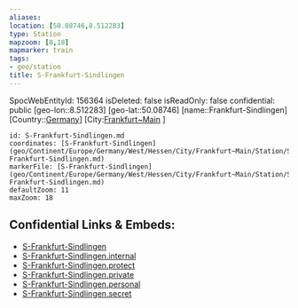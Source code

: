 ```yaml
---
aliases: 
location: [50.08746,8.512283]
type: Station 
mapzoom: [8,18] 
mapmarker: train 
tags:
- geo/station
title: S-Frankfurt-Sindlingen
---
```

SpocWebEntityId: 156364
isDeleted: false
isReadOnly: false
confidential: public
[geo-lon::8.512283]
[geo-lat::50.08746]
[name::Frankfurt-Sindlingen]
[Country::[Germany](geo/Continent/Europe/Germany.md)]
[City:[Frankfurt~Main](geo/Continent/Europe/Germany/West/Hessen/City/Frankfurt~Main.md) ]


```leaflet
id: S-Frankfurt-Sindlingen.md
coordinates: [S-Frankfurt-Sindlingen](geo/Continent/Europe/Germany/West/Hessen/City/Frankfurt~Main/Station/S-Frankfurt-Sindlingen.md)
markerFile: [S-Frankfurt-Sindlingen](geo/Continent/Europe/Germany/West/Hessen/City/Frankfurt~Main/Station/S-Frankfurt-Sindlingen.md)
defaultZoom: 11 
maxZoom: 18
```


## Confidential Links & Embeds: 
- [S-Frankfurt-Sindlingen](../../../../../../../../../../_public/geo/Continent/Europe/Germany/West/Hessen/City/Frankfurt~Main/Station/S-Frankfurt-Sindlingen.md) 
- [S-Frankfurt-Sindlingen.internal](../../../../../../../../../../_internal/geo/Continent/Europe/Germany/West/Hessen/City/Frankfurt~Main/Station/S-Frankfurt-Sindlingen.internal.md) 
- [S-Frankfurt-Sindlingen.protect](../../../../../../../../../../_protect/geo/Continent/Europe/Germany/West/Hessen/City/Frankfurt~Main/Station/S-Frankfurt-Sindlingen.protect.md) 
- [S-Frankfurt-Sindlingen.private](../../../../../../../../../../_private/geo/Continent/Europe/Germany/West/Hessen/City/Frankfurt~Main/Station/S-Frankfurt-Sindlingen.private.md) 
- [S-Frankfurt-Sindlingen.personal](../../../../../../../../../../_personal/geo/Continent/Europe/Germany/West/Hessen/City/Frankfurt~Main/Station/S-Frankfurt-Sindlingen.personal.md) 
- [S-Frankfurt-Sindlingen.secret](../../../../../../../../../../_secret/geo/Continent/Europe/Germany/West/Hessen/City/Frankfurt~Main/Station/S-Frankfurt-Sindlingen.secret.md) 

